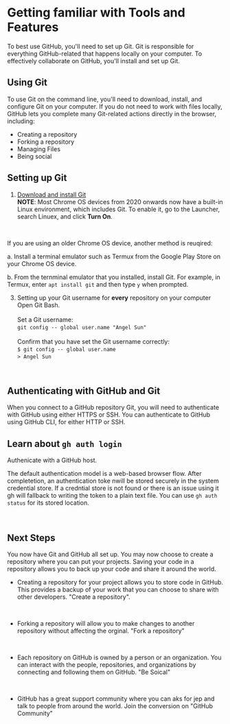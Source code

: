 # Getting familiar with Tools and Features <br />

To best use GitHub, you'll need to set up Git. Git is responsible for everything GitHub-related that happens locally on your computer. To effectively collaborate on GitHub, you'll install and set up Git. <br />

## Using Git
To use Git on the command line, you'll need to download, install, and configure Git on your computer. If you do not need to work with files locally, GitHub lets you complete many Git-related actions directly in the browser, including: <br />

* Creating a repository
* Forking a repository
* Managing Files
* Being social <br />

## Setting up Git 

1. [Download and install Git](https://git-scm.com/downloads) <br />
**NOTE**: Most Chrome OS devices from 2020 onwards now have a built-in Linux environment, which includes Git. To enable it, go to the Launcher, search Linuex, and click **Turn On**.
<br />

If you are using an older Chrome OS device, another method is reuqired: 
<br />
  
a. Install a terminal emulator such as Termux from the Google Play Store on your Chrome OS device.
<br />
  
b. From the ternminal emulator that you installed, install Git. For example, in Termux, enter `apt install git` and then     type `y` when prompted.  <br />
  

  3. Setting up your Git username for **every** repository on your computer <br />
  Open Git Bash. <br />
  <br />Set a Git username: <br />
  `git config -- global user.name "Angel Sun"`<br />
 <br /> Confirm that you have set the Git username correctly: <br />
  `$ git config -- global user.name` <br />
    `> Angel Sun`
<br />

## Authenticating with GitHub and Git

When you connect to a GitHub repository Git, you will need to authenticate with GitHub using either HTTPS or SSH. You can authenticate to GitHub using GitHub CLI, for either HTTP or SSH. <br />

## Learn about `gh auth login`
Authenicate with a GitHub host. 
<br />

The default authentication model is a web-based browser flow. After completetion, an authentication toke nwill be stored securely in the system credential store. If a credntial store is not found or there is an issue using it gh will fallback to writing the token to a plain text file. You can use `gh auth status` for its stored location. 

<br />

## Next Steps

You now have Git and GitHub all set up. You may now choose to create a repository where you can put your projects. Saving your code in a repository allows you to back up your code and share it around the world. <br />

* Creating a repository for your project allows you to store code in GitHub. This provides a backup of your work that you can choose to share with other developers. "Create a repository".
<br />

* Forking a repository will allow you to make changes to another repository without affecting the orginal. "Fork a repository"
<br />

* Each repository on GitHub is owned by a person or an organization. You can interact with the people, repositories, and organizations by connecting and following them on GitHub. "Be Soical"
<br />

* GitHub has a great support community where you can aks for jep and talk to people from around the world. Join the conversion on "GitHub Community"
